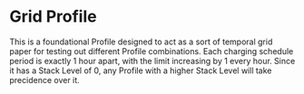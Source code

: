 # Grid Profile

This is a foundational Profile designed to act as a sort of temporal grid paper
for testing out different Profile combinations. Each charging schedule period
is exactly 1 hour apart, with the limit increasing by 1 every hour. Since it
has a Stack Level of 0, any Profile with a higher Stack Level will take
precidence over it.
